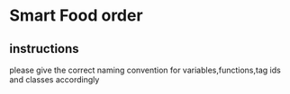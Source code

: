 # Smart Food order

## instructions
please give the correct naming convention for variables,functions,tag ids and classes accordingly 


